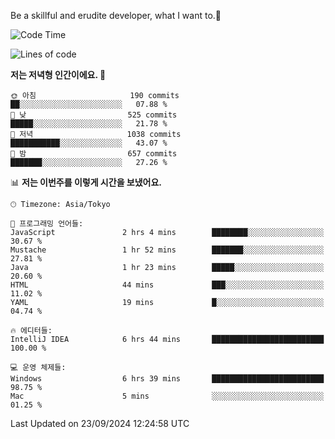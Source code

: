 Be a skillful and erudite developer, what I want to.👶

<!--START_SECTION:waka-->
![Code Time](http://img.shields.io/badge/Code%20Time-1%2C285%20hrs%2059%20mins-blue)

![Lines of code](https://img.shields.io/badge/%EC%A0%80%EB%8A%94%20%EC%97%AC%ED%83%9C%EA%B9%8C%EC%A7%80%20-879.3%20thousand%20%EC%A4%84%EC%9D%98%20%EC%BD%94%EB%93%9C%EB%A5%BC%20%EC%9E%91%EC%84%B1%ED%96%88%EC%96%B4%EC%9A%94.-blue)

**저는 저녁형 인간이에요. 🦉** 

```text
🌞 아침                     190 commits         ██░░░░░░░░░░░░░░░░░░░░░░░   07.88 % 
🌆 낮　                     525 commits         █████░░░░░░░░░░░░░░░░░░░░   21.78 % 
🌃 저녁                     1038 commits        ███████████░░░░░░░░░░░░░░   43.07 % 
🌙 밤　                     657 commits         ███████░░░░░░░░░░░░░░░░░░   27.26 % 
```


📊 **저는 이번주를 이렇게 시간을 보냈어요.** 

```text
🕑︎ Timezone: Asia/Tokyo

💬 프로그래밍 언어들: 
JavaScript               2 hrs 4 mins        ████████░░░░░░░░░░░░░░░░░   30.67 % 
Mustache                 1 hr 52 mins        ███████░░░░░░░░░░░░░░░░░░   27.81 % 
Java                     1 hr 23 mins        █████░░░░░░░░░░░░░░░░░░░░   20.60 % 
HTML                     44 mins             ███░░░░░░░░░░░░░░░░░░░░░░   11.02 % 
YAML                     19 mins             █░░░░░░░░░░░░░░░░░░░░░░░░   04.74 % 

🔥 에디터들: 
IntelliJ IDEA            6 hrs 44 mins       █████████████████████████   100.00 % 

💻 운영 체제들: 
Windows                  6 hrs 39 mins       █████████████████████████   98.75 % 
Mac                      5 mins              ░░░░░░░░░░░░░░░░░░░░░░░░░   01.25 % 
```


 Last Updated on 23/09/2024 12:24:58 UTC
<!--END_SECTION:waka-->
